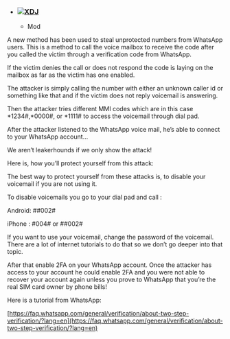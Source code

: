 -   ### [![](https://hacksnation.com/assets/avatars/btOE6T98XtSdYOvZ.png)XDJ](https://hacksnation.com/u/XDJ)
    
    -   Mod
        
    

A new method has been used to steal unprotected numbers from WhatsApp users. This is a method to call the voice mailbox to receive the code after you called the victim through a verification code from WhatsApp.

If the victim denies the call or does not respond the code is laying on the mailbox as far as the victim has one enabled.

The attacker is simply calling the number with either an unknown caller id or something like that and if the victim does not reply voicemail is answering.

Then the attacker tries different MMI codes which are in this case \*1234#,\*0000#, or \*1111# to access the voicemail through dial pad.

After the attacker listened to the WhatsApp voice mail, he’s able to connect to your WhatsApp account…

We aren’t leakerhounds if we only show the attack!

Here is, how you’ll protect yourself from this attack:

The best way to protect yourself from these attacks is, to disable your voicemail if you are not using it.

To disable voicemails you go to your dial pad and call :

Android: ##002#

iPhone : #004# or ##002#

If you want to use your voicemail, change the password of the voicemail. There are a lot of internet tutorials to do that so we don’t go deeper into that topic.

After that enable 2FA on your WhatsApp account. Once the attacker has access to your account he could enable 2FA and you were not able to recover your account again unless you prove to WhatsApp that you’re the real SIM card owner by phone bills!

Here is a tutorial from WhatsApp:

[https://faq.whatsapp.com/general/verification/about-two-step-verification/?lang=en](https://faq.whatsapp.com/general/verification/about-two-step-verification/?lang=en)